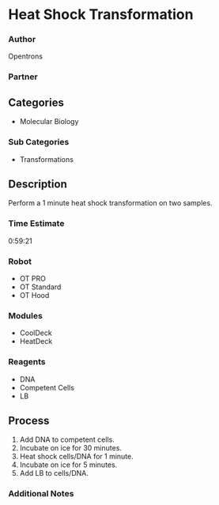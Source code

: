 # Heat Shock Transformation

### Author
Opentrons

### Partner

## Categories
* Molecular Biology

### Sub Categories
* Transformations

## Description
Perform a 1 minute heat shock transformation on two samples.

### Time Estimate
0:59:21

### Robot
* OT PRO 
* OT Standard
* OT Hood

### Modules
* CoolDeck
* HeatDeck

### Reagents
* DNA
* Competent Cells
* LB

## Process
1. Add DNA to competent cells.
2. Incubate on ice for 30 minutes.
3. Heat shock cells/DNA for 1 minute.
4. Incubate on ice for 5 minutes.
5. Add LB to cells/DNA.


### Additional Notes
